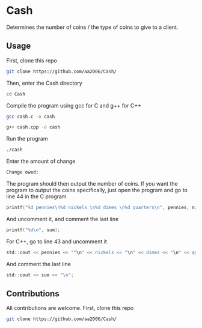 
# Cash
Determines the number of coins / the type of coins to give to a client. 

## Usage
First, clone this repo
```bash
git clone https://github.com/aa2006/Cash/
```
Then, enter the Cash directory
```bash
cd Cash
```
Compile the program using gcc for C and g++ for C++
```bash
gcc cash.c -o cash
```
```bash
g++ cash.cpp -o cash
```
Run the program
```bash
./cash
```
Enter the amount of change
```bash
Change owed:
```
The program should then output the number of coins.
If you want the program to output the coins specifically, just open the program and go to line 44 in the C program
```c
printf("%d pennies\n%d nickels \n%d dimes \n%d quarters\n", pennies, nickels, dimes, quarters);
```
And uncomment it, and comment the last line
```c
printf("%d\n", sum);
```
For C++, go to line 43 and uncomment it
```c
std::cout << pennies << ""\n" << nickels << "\n" << dimes << "\n" << quarters << "\n";
```
And comment the last line
```c
std::cout << sum << "\n";
```

## Contributions
All contributions are welcome. First, clone this repo
```bash
git clone https://github.com/aa2006/Cash/